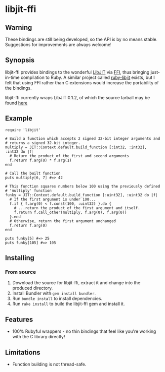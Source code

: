 libjit-ffi
==========

Warning
-------

These bindings are still being developed, so the API is by no means stable.
Suggestions for improvements are always welcome!

Synopsis
--------

libjit-ffi provides bindings to the wonderful
[LibJIT](http://dotgnu.org/libjit-doc/libjit_toc.html) via
[FFI](http://github.com/ffi/ffi), thus bringing just-in-time compilation
to Ruby. A similar project called [ruby-libjit](http://ruby-libjit.rubyforge.org/)
exists, but I felt that using FFI rather than C extensions would increase
the portability of the bindings.

libjit-ffi currently wraps LibJIT 0.1.2, of which the source tarball may be found 
[here](ftp://ftp.gnu.org/gnu/dotgnu/libjit/libjit-0.1.2.tar.gz)

Example
-------

    require 'libjit'
    
    # Build a function which accepts 2 signed 32-bit integer arguments and
    # returns a signed 32-bit integer.
    multiply = JIT::Context.default.build_function [:int32, :int32], :int32 do |f|
      # Return the product of the first and second arguments
      f.return f.arg(0) * f.arg(1)
    end
    
    # Call the built function
    puts multiply[6, 7] #=> 42
    
    # This function squares numbers below 100 using the previously defined
    # 'multiply' function
    funky = JIT::Context.default.build_function [:uint32], :uint32 do |f|
      # If the first argument is under 100...
      f.if { f.arg(0) < f.const(100, :uint32) }.do {
        # ...return the product of the first argument and itself.
        f.return f.call_other(multiply, f.arg(0), f.arg(0))
      }.end
      # Otherwise, return the first argument unchanged
      f.return f.arg(0)
    end
    
    puts funky[5] #=> 25
    puts funky[105] #=> 105

Installing
----------

### From source

1. Download the source for libjit-ffi, extract it and change into the produced
   directory.
2. Install Bundler with `gem install bundler`.
3. Run `bundle install` to install dependencies.
4. Run `rake install` to build the libjit-ffi gem and install it.

Features
--------

* 100% Rubyful wrappers - no thin bindings that feel like you're working with
  the C library directly!

Limitations
-----------

* Function building is not thread-safe.

